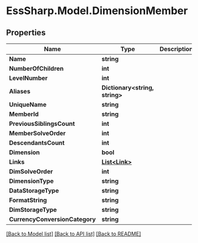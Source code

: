 # EssSharp.Model.DimensionMember

## Properties

Name | Type | Description | Notes
------------ | ------------- | ------------- | -------------
**Name** | **string** |  | [optional] 
**NumberOfChildren** | **int** |  | [optional] 
**LevelNumber** | **int** |  | [optional] 
**Aliases** | **Dictionary&lt;string, string&gt;** |  | [optional] 
**UniqueName** | **string** |  | [optional] 
**MemberId** | **string** |  | [optional] 
**PreviousSiblingsCount** | **int** |  | [optional] 
**MemberSolveOrder** | **int** |  | [optional] 
**DescendantsCount** | **int** |  | [optional] 
**Dimension** | **bool** |  | [optional] 
**Links** | [**List&lt;Link&gt;**](Link.md) |  | [optional] 
**DimSolveOrder** | **int** |  | [optional] 
**DimensionType** | **string** |  | [optional] 
**DataStorageType** | **string** |  | [optional] 
**FormatString** | **string** |  | [optional] 
**DimStorageType** | **string** |  | [optional] 
**CurrencyConversionCategory** | **string** |  | [optional] 

[[Back to Model list]](../README.md#documentation-for-models) [[Back to API list]](../README.md#documentation-for-api-endpoints) [[Back to README]](../README.md)

